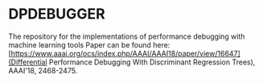 # DPDEBUGGER
The repository for the implementations of performance debugging with machine learning tools
Paper can be found here: [https://www.aaai.org/ocs/index.php/AAAI/AAAI18/paper/view/16647](Differential Performance Debugging With Discriminant Regression Trees), AAAI'18, 2468-2475.
